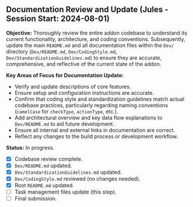 ## Documentation Review and Update (Jules - Session Start: 2024-08-01)

**Objective:** Thoroughly review the entire addon codebase to understand its current functionality, architecture, and coding conventions. Subsequently, update the main `README.md` and all documentation files within the `Dev/` directory (`Dev/README.md`, `Dev/CodingStyle.md`, `Dev/StandardizationGuidelines.md`) to ensure they are accurate, comprehensive, and reflective of the current state of the addon.

**Key Areas of Focus for Documentation Update:**
*   Verify and update descriptions of core features.
*   Ensure setup and configuration instructions are accurate.
*   Confirm that coding style and standardization guidelines match actual codebase practices, particularly regarding naming conventions (`camelCase` for `checkType`, `actionType`, etc.).
*   Add architectural overview and key data flow explanations to `Dev/README.md` to aid future development.
*   Ensure all internal and external links in documentation are correct.
*   Reflect any changes to the build process or development workflow.

**Status:** In progress.
*   [x] Codebase review complete.
*   [x] `Dev/README.md` updated.
*   [x] `Dev/StandardizationGuidelines.md` updated.
*   [x] `Dev/CodingStyle.md` reviewed (no changes needed).
*   [x] Root `README.md` updated.
*   [ ] Task management files update (this step).
*   [ ] Final submission.
